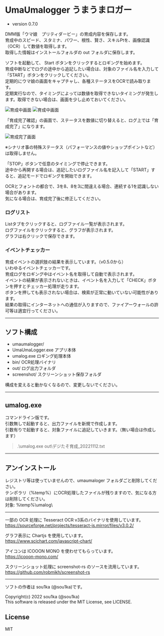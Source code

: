 # UmaUmalogger うまうまロガー
* version 0.7.0

DMM版「ウマ娘　プリティダービー」の育成内容を保存します。  
育成中のスピード、スタミナ、パワー、根性、賢さ、スキルPtを、画像認識（OCR）して数値を取得します。  
取得した情報はインストールフォルダの out フォルダに保存します。  

ソフトを起動して、 Start ボタンをクリックするとロギングを始めます。  
育成中断などでログの途中から追記したい場合は、対象のファイル名を入力して「START」ボタンをクリックしてください。  
定期的にウマ娘の画面をキャプチャし、各種ステータスをOCRで読み取ります。  
定期実行なので、タイミングによっては数値を取得できないタイミングが発生します。取得できない場合は、画面を少し止めておいてください。  

![育成中画面](http://www.plasmasphere.net/archives/umaumalogger/img/20221128235041.png)
![育成中画面](http://www.plasmasphere.net/archives/umaumalogger/img/20221223154632.png)  

「育成完了確認」の画面で、ステータスを数値に切り替えると、ログ上では「育成完了」になります。  

![育成完了画面](http://www.plasmasphere.net/archives/umaumalogger/img/20221130213826.png)  

※シナリオ事の特殊ステータス（パフォーマンスの値やショップポイントなど）は取得しません。  

「STOP」ボタンで任意のタイミングで停止できます。  
途中から再開する場合は、追記したいログファイル名を記入して「START」すると、追記モードでロギングを開始できます。  

OCRとフォントの都合で、3を8、8を3に間違える場合、連続する1を認識しない場合があります。  
気になる場合は、育成完了後に修正してください。  

### ログリスト

Listタブをクリックすると、ログファイル一覧が表示されます。  
ログファイルをクリックすると、グラフが表示されます。  
グラフは右クリックで保存できます。  

### イベントチェッカー

育成イベントの選択肢の結果を表示しています。（v0.5.0から）  
いわゆるイベントチェッカーです。  
育成ログをロギング中はイベント名を取得して自動で表示されます。  
イベントの結果が表示されないときは、イベント名を入力して「CHECK」ボタンを押すとチェッカー処理が走ります。  
ボタンを押しても表示されない場合は、検索が正常に動いていない可能性があります。  
結果の取得にインターネットへの通信が入りますので、ファイアーウォールの許可等は適宜行ってください。  

-----------------------------------------------------------------------------

## ソフト構成

* umaumalogger/
* UmaUmaLogger.exe	アプリ本体
* umalog.exe			ロギング処理本体
* bin/				OCR処理バイナリ
* out/				ログ出力フォルダ
* screenshot/			スクリーンショット保存フォルダ

構成を変えると動かなくなるので、変更しないでください。

-----------------------------------------------------------------------------

## umalog.exe

コマンドライン版です。  
引数無しで起動すると、出力ファイルを新規で作成します。  
引数有りで起動すると、対象ファイルに追記していきます。（無い場合は作成します）  

> .\umalog.exe out\デジたそ育成_20221112.txt

-----------------------------------------------------------------------------

## アンインストール

レジストリ等は使っていませんので、umaumaloger フォルダごと削除してください。  
テンポラリ（%temp%）にOCR処理したファイルが残りますので、気になる方は削除してください。  
対象: %temp%\umalog\  

-----------------------------------------------------------------------------

一部の OCR 処理に Tesseract OCR v3系のバイナリを使用しています。  
https://sourceforge.net/projects/tesseract-js.mirror/files/v3.0.2/  

グラフ表示に Chartjs を使用しています。  
https://www.scichart.com/javascript-chart/  

アイコンは ICOOON MONO を使わせてもらっています。  
https://icooon-mono.com/  

スクリーンショット処理に screenshot-rs のソースを流用しています。  
https://github.com/robmikh/screenshot-rs  

-----------------------------------------------------------------------------

ソフトの作者は sou1ka (@sou1ka)です。  

Copyright(c) 2022 sou1ka (@sou1ka)  
This software is released under the MIT License, see LICENSE.  

## License
MIT